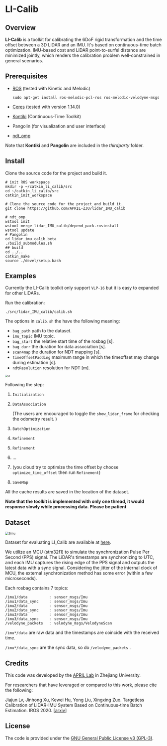 # LI-Calib

## Overview

**LI-Calib** is a toolkit for calibrating the 6DoF rigid transformation and the time offset between a 3D LiDAR and an IMU. It's based on continuous-time batch optimization. IMU-based cost and LiDAR point-to-surfel distance are minimized jointly, which renders the calibration problem well-constrained in general scenarios. 

## **Prerequisites**

- [ROS](http://wiki.ros.org/ROS/Installation) (tested with Kinetic and Melodic)

  ```shell
  sudo apt-get install ros-melodic-pcl-ros ros-melodic-velodyne-msgs
  ```

- [Ceres](http://ceres-solver.org/installation.html) (tested with version 1.14.0)

- [Kontiki](https://github.com/APRIL-ZJU/Kontiki) (Continuous-Time Toolkit)
- Pangolin (for visualization and user interface)
- [ndt_omp](https://github.com/HTLife/ndt_omp) 

Note that **Kontiki** and **Pangolin** are included in the *thirdparty* folder.

## Install

Clone the source code for the project and build it.

```shell
# init ROS workspace
mkdir -p ~/catkin_li_calib/src
cd ~/catkin_li_calib/src
catkin_init_workspace

# Clone the source code for the project and build it. 
git clone https://github.com/APRIL-ZJU/lidar_IMU_calib

# ndt_omp
wstool init
wstool merge lidar_IMU_calib/depend_pack.rosinstall
wstool update
# Pangolin
cd lidar_imu_calib_beta
./build_submodules.sh
## build
cd ../..
catkin_make
source ./devel/setup.bash
```

## Examples

Currently the LI-Calib toolkit only support `VLP-16` but it is easy to expanded for other LiDARs. 

Run the calibration:

```shell
./src/lidar_IMU_calib/calib.sh
```

The options in `calib.sh` the have the following meaning:

- `bag_path` path to the dataset.
- `imu_topic` IMU topic.
- `bag_start` the relative start time of the rosbag [s].
- `bag_durr`  the duration for data association [s].
- `scan4map` the duration for NDT mapping [s].
- `timeOffsetPadding` maximum range in which the timeoffset may change during estimation [s].
- `ndtResolution` resolution for NDT [m].

<img src="./pic/ui.png" alt="UI" style="zoom: 50%;" />

Following the step: 

1. `Initialization`

2. `DataAssociation`

   (The users are encouraged to toggle the `show_lidar_frame` for checking the odometry result. )

3. `BatchOptimization`

4. `Refinement`

6. `Refinement`

7. ...

8. (you cloud try to optimize the time offset by choose `optimize_time_offset` then run `Refinement`)

9. `SaveMap`

All the cache results are saved in the location of the dataset.

**Note that the toolkit is implemented with only one thread, it would  response slowly while processing data. Please be patient** 

## Dataset

<img src="./pic/3imu.png" alt="3imu" style="zoom: 67%;" />

Dataset for evaluating LI_Calib are available at [here](https://drive.google.com/drive/folders/1kYLVLMlwchBsjAoNqnrwq2N2Ow5na4VD?usp=sharing). 

We utilize an MCU (stm32f1) to simulate the synchronization Pulse Per Second (PPS) signal. The LiDAR's timestamps are synchronizing to UTC, and each IMU captures the rising edge of the PPS signal and outputs the latest data with a sync signal. Considering the jitter of the internal clock of MCU, the external synchronization method has some error (within a few microseconds).

Each rosbag contains 7 topics:

```
/imu1/data          : sensor_msgs/Imu           
/imu1/data_sync     : sensor_msgs/Imu           
/imu2/data          : sensor_msgs/Imu           
/imu2/data_sync     : sensor_msgs/Imu           
/imu3/data          : sensor_msgs/Imu           
/imu3/data_sync     : sensor_msgs/Imu           
/velodyne_packets   : velodyne_msgs/VelodyneScan
```

`/imu*/data`  are raw data and the timestamps are coincide with the received time. 

`/imu*/data_sync` are the sync data, so do `/velodyne_packets` .

## Credits 

This code was developed by the  [APRIL Lab](https://github.com/APRIL-ZJU) in Zhejiang University.

For researchers that have leveraged or compared to this work, please cite the following:

Jiajun Lv, Jinhong Xu, Kewei Hu, Yong Liu, Xingxing Zuo. Targetless Calibration of LiDAR-IMU System Based on Continuous-time Batch Estimation. IROS 2020.  [[arxiv](https://arxiv.org/pdf/2007.14759.pdf)]

## License

The code is provided under the [GNU General Public License v3 (GPL-3)](https://www.gnu.org/licenses/gpl-3.0.txt).
